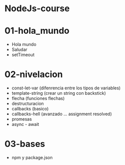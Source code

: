 # NodeJs-course

# 01-hola_mundo

- Hola mundo
- Saludar
- setTimeout

# 02-nivelacion

- const-let-var (difenrencia entre los tipos de variables)
- template-string (crear un string con backstick)
- flecha (funciones flechas)
- destructuracion
- callbacks (basico)
- callbacks-hell (avanzado ... assignment resolved)
- promesas
- async - await

# 03-bases

- npm y package.json
